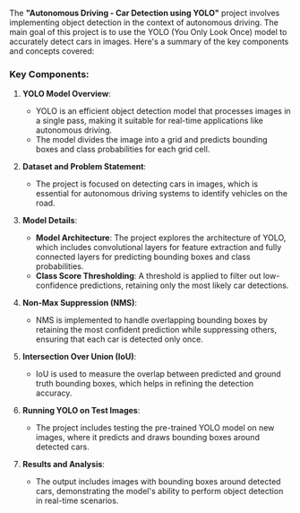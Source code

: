 The **"Autonomous Driving - Car Detection using YOLO"** project involves implementing object detection in the context of autonomous driving. The main goal of this project is to use the YOLO (You Only Look Once) model to accurately detect cars in images. Here's a summary of the key components and concepts covered:

### Key Components:
1. **YOLO Model Overview**:
   - YOLO is an efficient object detection model that processes images in a single pass, making it suitable for real-time applications like autonomous driving.
   - The model divides the image into a grid and predicts bounding boxes and class probabilities for each grid cell.

2. **Dataset and Problem Statement**:
   - The project is focused on detecting cars in images, which is essential for autonomous driving systems to identify vehicles on the road.

3. **Model Details**:
   - **Model Architecture**: The project explores the architecture of YOLO, which includes convolutional layers for feature extraction and fully connected layers for predicting bounding boxes and class probabilities.
   - **Class Score Thresholding**: A threshold is applied to filter out low-confidence predictions, retaining only the most likely car detections.

4. **Non-Max Suppression (NMS)**:
   - NMS is implemented to handle overlapping bounding boxes by retaining the most confident prediction while suppressing others, ensuring that each car is detected only once.

5. **Intersection Over Union (IoU)**:
   - IoU is used to measure the overlap between predicted and ground truth bounding boxes, which helps in refining the detection accuracy.

6. **Running YOLO on Test Images**:
   - The project includes testing the pre-trained YOLO model on new images, where it predicts and draws bounding boxes around detected cars.

7. **Results and Analysis**:
   - The output includes images with bounding boxes around detected cars, demonstrating the model's ability to perform object detection in real-time scenarios.

